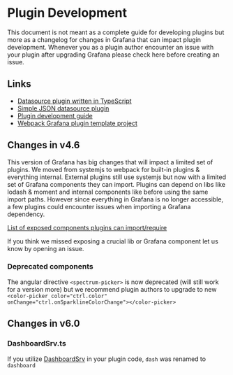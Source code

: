 # Plugin Development

This document is not meant as a complete guide for developing plugins but more as a changelog for changes in
Grafana that can impact plugin development. Whenever you as a plugin author encounter an issue with your plugin after
upgrading Grafana please check here before creating an issue.

## Links

- [Datasource plugin written in TypeScript](https://github.com/grafana/typescript-template-datasource)
- [Simple JSON datasource plugin](https://github.com/grafana/simple-json-datasource)
- [Plugin development guide](http://docs.grafana.org/plugins/developing/development/)
- [Webpack Grafana plugin template project](https://github.com/CorpGlory/grafana-plugin-template-webpack)

## Changes in v4.6

This version of Grafana has big changes that will impact a limited set of plugins. We moved from systemjs to webpack
for built-in plugins & everything internal. External plugins still use systemjs but now with a limited
set of Grafana components they can import. Plugins can depend on libs like lodash & moment and internal components
like before using the same import paths. However since everything in Grafana is no longer accessible, a few plugins could encounter issues when importing a Grafana dependency.

[List of exposed components plugins can import/require](https://github.com/maksimmernikov/grafana/blob/master/public/app/features/plugins/plugin_loader.ts#L48)

If you think we missed exposing a crucial lib or Grafana component let us know by opening an issue.

### Deprecated components

The angular directive `<spectrum-picker>` is now deprecated (will still work for a version more) but we recommend plugin authors
to upgrade to new `<color-picker color="ctrl.color" onChange="ctrl.onSparklineColorChange"></color-picker>`

## Changes in v6.0

### DashboardSrv.ts

If you utilize [DashboardSrv](https://github.com/maksimmernikov/grafana/commit/8574dca081002f36e482b572517d8f05fd44453f#diff-1ab99561f9f6a10e1fafcddc39bc1d65) in your plugin code, `dash` was renamed to `dashboard`
